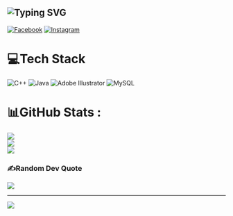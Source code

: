 ![Typing SVG](https://readme-typing-svg.demolab.com?font=Fira+Code&pause=1000&width=435&lines=Hi%2C+I'm+%40Sang+%F0%9F%91%A8%E2%80%8D%F0%9F%92%BB;An+Aerospace+Engineering+from+UET-VNU)
---
[![Facebook](https://img.shields.io/badge/Facebook-%231877F2.svg?logo=Facebook&logoColor=white)](https://facebook.com/https://www.facebook.com/sang.ng103) [![Instagram](https://img.shields.io/badge/Instagram-%23E4405F.svg?logo=Instagram&logoColor=white)](https://instagram.com/https://www.instagram.com/_dsangg103_) 

# 💻Tech Stack
![C++](https://img.shields.io/badge/c++-%2300599C.svg?style=for-the-badge&logo=c%2B%2B&logoColor=white) ![Java](https://img.shields.io/badge/java-%23ED8B00.svg?style=for-the-badge&logo=java&logoColor=white) ![Adobe Illustrator](https://img.shields.io/badge/adobeillustrator-%23FF9A00.svg?style=for-the-badge&logo=adobeillustrator&logoColor=white) ![MySQL](https://img.shields.io/badge/mysql-%2300f.svg?style=for-the-badge&logo=mysql&logoColor=white)
# 📊GitHub Stats :
![](https://github-readme-stats.vercel.app/api?username=Dsang103&theme=radical&hide_border=false&include_all_commits=false&count_private=false)<br/>
![](https://github-readme-streak-stats.herokuapp.com/?user=Dsang103&theme=radical&hide_border=false)<br/>
![](https://github-readme-stats.vercel.app/api/top-langs/?username=Dsang103&theme=radical&hide_border=false&include_all_commits=false&count_private=false&layout=compact)

### ✍️Random Dev Quote
![](https://quotes-github-readme.vercel.app/api?type=horizontal&theme=radical)

---
[![](https://visitcount.itsvg.in/api?id=Dsang103&icon=0&color=0)](https://visitcount.itsvg.in)

